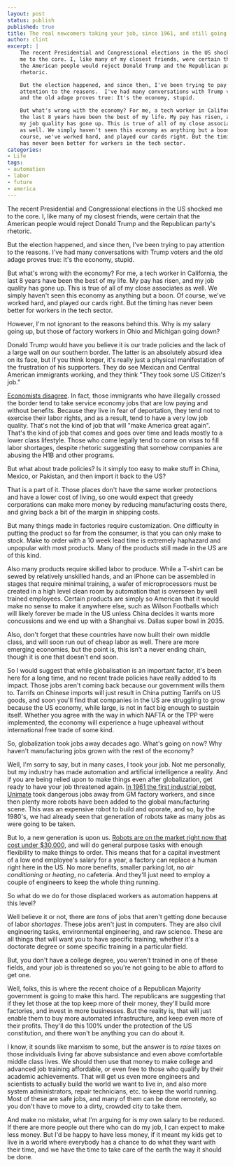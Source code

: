 ```yaml
---
layout: post
status: publish
published: true
title: The real newcomers taking your job, since 1961, and still going
author: clint
excerpt: |
    The recent Presidential and Congressional elections in the US shocked
    me to the core. I, like many of my closest friends, were certain that
    the American people would reject Donald Trump and the Republican party's
    rhetoric.

    But the election happened, and since then, I've been trying to pay
    attention to the reasons.  I've had many conversations with Trump voters
    and the old adage proves true: It's the economy, stupid.

    But what's wrong with the economy? For me, a tech worker in California,
    the last 8 years have been the best of my life. My pay has risen, and
    my job quality has gone up. This is true of all of my close associates
    as well. We simply haven't seen this economy as anything but a boon. Of
    course, we've worked hard, and played our cards right. But the timing
    has never been better for workers in the tech sector.
categories:
- Life
tags:
- automation
- labor
- future
- america
---
```

The recent Presidential and Congressional elections in the US shocked
me to the core. I, like many of my closest friends, were certain that
the American people would reject Donald Trump and the Republican party's
rhetoric.

But the election happened, and since then, I've been trying to pay
attention to the reasons.  I've had many conversations with Trump voters
and the old adage proves true: It's the economy, stupid.

But what's wrong with the economy? For me, a tech worker in California,
the last 8 years have been the best of my life. My pay has risen, and
my job quality has gone up. This is true of all of my close associates
as well. We simply haven't seen this economy as anything but a boon. Of
course, we've worked hard, and played our cards right. But the timing
has never been better for workers in the tech sector.

However, I'm not ignorant to the reasons behind this. Why is my salary
going up, but those of factory workers in Ohio and Michigan going down?

Donald Trump would have you believe it is our trade policies and the lack
of a large wall on our southern border. The latter is an absolutely absurd
idea on its face, but if you think longer, it's really just a physical
manifestation of the frustration of his supporters. They do see Mexican
and Central American immigrants working, and they think "They took some
US Citizen's job."

[Economists disagree](http://www.nytimes.com/2016/09/22/us/immigrants-arent-taking-americans-jobs-new-study-finds.html?_r=0).
In fact, those immigrants who have illegally crossed the border
tend to take service economy jobs that are low paying and without
benefits. Because they live in fear of deportation, they tend not to
exercise their labor rights, and as a result, tend to have a very low
job quality. That's not the kind of job that will "make America great
again". That's the kind of job that comes and goes over time and leads
mostly to a lower class lifestyle. Those who come legally tend to come
on visas to fill labor shortages, despite rhetoric suggesting that
somehow companies are abusing the H1B and other programs.

But what about trade policies? Is it simply too easy to make stuff in
China, Mexico, or Pakistan, and then import it back to the US?

That is a part of it. Those places don't have the same worker protections
and have a lower cost of living, so one would expect that greedy
corporations can make more money by reducing manufacturing costs there,
and giving back a bit of the margin in shipping costs.

But many things made in factories require customization. One difficulty in
putting the product so far from the consumer, is that you can only make
to stock. Make to order with a 10 week lead time is extremely haphazard
and unpopular with most products. Many of the products still made in
the US are of this kind.

Also many products require skilled labor to produce. While a T-shirt can
be sewed by relatively unskilled hands, and an iPhone can be assembled in
stages that require minimal training, a wafer of microprocessors must be
created in a high level clean room by automation that is overseen by well
trained employees. Certain products are simply so American that it would
make no sense to make it anywhere else, such as Wilson Footballs which
will likely forever be made in the US unless China decides it wants more
concussions and we end up with a Shanghai vs. Dallas super bowl in 2035.

Also, don't forget that these countries have now built their own middle
class, and will soon run out of cheap labor as well. There are more
emerging economies, but the point is, this isn't a never ending chain,
though it is one that doesn't end soon.

So I would suggest that while globalisation is an important factor, it's
been here for a long time, and no recent trade policies have really added
to its impact. Those jobs aren't coming back because our government wills
them to. Tarrifs on Chinese imports will just result in China putting
Tarrifs on US goods, and soon you'll find that companies in the US are
struggling to grow because the US economy, while large, is not in fact
big enough to sustain itself. Whether you agree with the way in which
NAFTA or the TPP were implemented, the economy will experience a huge
upheaval without international free trade of some kind.

So, globalization took jobs away decades ago. What's going on now? Why
haven't manufacturing jobs grown with the rest of the economy?

Well, I'm sorry to say, but in many cases, I took your job. Not me
personally, but my industry has made automation and artificial
intelligence a reality. And if you are being relied upon to
make things even after globalization, get ready to have your
job threatened again. [In 1961 the first industrial robot,
Unimate](http://www.historyofinformation.com/expanded.php?id=4071)
took dangerous jobs away from GM factory workers, and since then plenty
more robots have been added to the global manufacturing scene. This was
an expensive robot to build and oporate, and so, by the 1980's, we had
already seen that generation of robots take as many jobs as were going
to be taken.

But lo, a new generation is upon us. [Robots are on the market right now that cost under
$30,000](http://science.howstuffworks.com/baxter-robot3.htm), and will
do general purpose tasks with enough flexibility to make things to
order. This means that for a capital investment of a low end employee's
salary for a year, a factory can replace a human right here in the US. No
more benefits, smaller parking lot, no _air conditioning_ or _heating_,
no cafeteria. And they'll just need to employ a couple of engineers to
keep the whole thing running.

So what do we do for those displaced workers as automation happens at
this level?

Well believe it or not, there are _tons_ of jobs that aren't getting
done because of labor _shortages_. These jobs aren't just in computers.
They are also civil engineering tasks, environmental engineering, and
raw science. These are all things that will want you to have specific
training, whether it's a doctorate degree or some specific training
in a particular field.

But, you don't have a college degree, you weren't trained in one of
these fields, and your job is threatened so you're not going to be able
to afford to get one.

Well, folks, this is where the recent choice of a Republican Majority
government is going to make this hard. The republicans are suggesting
that if they let those at the top keep more of their money, they'll build
more factories, and invest in more businesses. But the reality is, that
will just enable them to buy more automated infrastructure, and keep
even more of their profits. They'll do this 100% under the protection
of the US constitution, and there won't be anything you can do about it.

I know, it sounds like marxism to some, but the answer is to _raise_
taxes on those individuals living far above subsistance and even above
comfortable middle class lives. We should then use that money to make
college and advanced job training affordable, or even free to those
who qualify by their academic achievements. That will get us even more
engineers and scientists to actually build the world we want to live in,
and also more system administrators, repair technicians, etc. to keep the
world running. Most of these are safe jobs, and many of them can be done
remotely, so you don't have to move to a dirty, crowded city to take them.

And make no mistake, what I'm arguing for is my own salary to be
reduced. If there are more people out there who can do my job, I can
expect to make less money. But I'd be happy to have less money, if it
meant my kids get to live in a world where everybody has a chance to
do what they want with their time, and we have the time to take care of
the earth the way it should be done.
